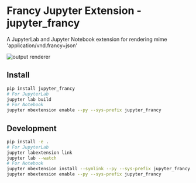 # Francy Jupyter Extension - jupyter_francy

A JupyterLab and Jupyter Notebook extension for rendering mime 'application/vnd.francy+json'

![output renderer](http://g.recordit.co/QAsC7YULcY.gif)

## Install

```bash
pip install jupyter_francy
# For JupyterLab
jupyter lab build
# For Notebook
jupyter nbextension enable --py --sys-prefix jupyter_francy
```

## Development

```bash
pip install -e .
# For JupyterLab
jupyter labextension link
jupyter lab --watch
# For Notebook
jupyter nbextension install --symlink --py --sys-prefix jupyter_francy
jupyter nbextension enable --py --sys-prefix jupyter_francy
```
